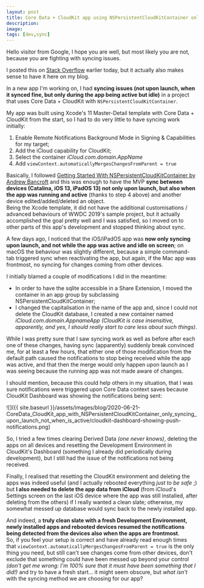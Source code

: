 ```yaml
---
layout: post
title: Core Data + CloudKit app using NSPersistentCloudKitContainer only syncing at launch and not during execution
description:
image:
tags: [dev,sync]
---
```

Hello visitor from Google, I hope you are well, but most likely you are not, because you are fighting with syncing issues.

I posted this on [Stack Overflow](https://stackoverflow.com/a/62501390/3765705) earlier today, but it actually also makes sense to have it here on my blog.

In a new app I'm working on, I had **syncing issues (not upon launch, when it synced fine, but only during the app being active but idle)** in a project that uses Core Data + CloudKit with `NSPersistentCloudKitContainer`.

My app was built using Xcode's 11 Master-Detail template with Core Data + CloudKit from the start, so I had to do very little to have syncing work initially:
1. Enable Remote Notifications Background Mode in Signing & Capabilities for my target;
2. Add the iCloud capability for CloudKit;
3. Select the container *iCloud.com.domain.AppName*
4. Add `viewContext.automaticallyMergesChangesFromParent = true`

Basically, I followed [Getting Started With NSPersistentCloudKitContainer by Andrew Bancroft](https://www.andrewcbancroft.com/blog/ios-development/data-persistence/getting-started-with-nspersistentcloudkitcontainer/) and this was enough to have the MVP **sync between devices (Catalina, iOS 13, iPadOS 13) not only upon launch, but also when the app was running and active** (thanks to step 4 above) and another device edited/added/deleted an object.<br>Being the Xcode template, it did not have the additional customisations / advanced behaviours of WWDC 2019's sample project, but it actually accomplished the goal pretty well and I was satisfied, so I moved on to other parts of this app's development and stopped thinking about sync.

A few days ago, I noticed that the iOS/iPadOS app was **now only syncing upon launch, and not while the app was active and idle on screen**; on macOS the behaviour was slightly different, because a simple command-tab triggered sync when reactivating the app, but again, if the Mac app was frontmost, no syncing for changes coming from other devices.

I initially blamed a couple of modifications I did in the meantime:
- In order to have the sqlite accessible in a Share Extension, I moved the container in an app group by subclassing NSPersistentCloudKitContainer;
- I changed the capitalisation in the name of the app and, since I could not delete the CloudKit database, I created a new container named *iCloud.com.domain.AppnameApp* *(CloudKit is case insensitive, apparently, and yes, I should really start to care less about such things)*.

While I was pretty sure that I saw syncing work as well as before after each one of these changes, having sync (apparently) suddenly break convinced me, for at least a few hours, that either one of those modification from the default path caused the notifications to stop being received while the app was active, and that then the merge would only happen upon launch as I was seeing because the running app was not made aware of changes.

I should mention, because this could help others in my situation, that I was sure notifications were triggered upon Core Data context saves because CloudKit Dashboard was showing the notifications being sent:

![]({{ site.baseurl }}/assets/images/blog/2020-06-21-CoreData_CloudKit_app_with_NSPersistentCloudKitContainer_only_syncing_upon_launch_not_when_is_active/cloudkit-dashboard-showing-push-notifications.png)

So, I tried a few times clearing Derived Data *(one never knows)*, deleting the apps on all devices and resetting the Development Environment in CloudKit's Dashboard (something I already did periodically during development), but I still had the issue of the notifications not being received.

Finally, I realised that resetting the CloudKit environment and deleting the apps was indeed useful (and I actually rebooted everything *just to be safe* ;) but **I also needed to delete the app data from iCloud** (from iCloud's Settings screen on the last iOS device where the app was still installed, after deleting from the others) if I really wanted a clean slate; otherwise, my somewhat messed up database would sync back to the newly installed app. 

And indeed, a **truly clean slate with a fresh Development Environment, newly installed apps and rebooted devices resumed the notifications being detected from the devices also when the apps are frontmost**.<br>So, if you feel your setup is correct and have already read enough times that `viewContext.automaticallyMergesChangesFromParent = true` is the only thing you need, but still can't see changes come from other devices, don't exclude that something could have been messed up beyond your control *(don't get me wrong: I'm 100% sure that it must have been something that I did!)* and try to have a fresh start... it might seem obscure, but *what isn't* with the syncing method we are choosing for our app?